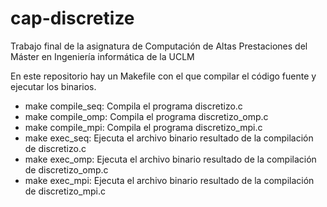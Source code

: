 # cap-discretize

Trabajo final de la asignatura de Computación de Altas Prestaciones
del Máster en Ingeniería informática de la UCLM

En este repositorio hay un Makefile con el que compilar el código fuente y ejecutar los binarios.
* make compile_seq: Compila el programa discretizo.c
* make compile_omp: Compila el programa discretizo_omp.c
* make compile_mpi: Compila el programa discretizo_mpi.c
* make exec_seq: Ejecuta el archivo binario resultado de la compilación de discretizo.c
* make exec_omp: Ejecuta el archivo binario resultado de la compilación de discretizo_omp.c
* make exec_mpi: Ejecuta el archivo binario resultado de la compilación de discretizo_mpi.c
